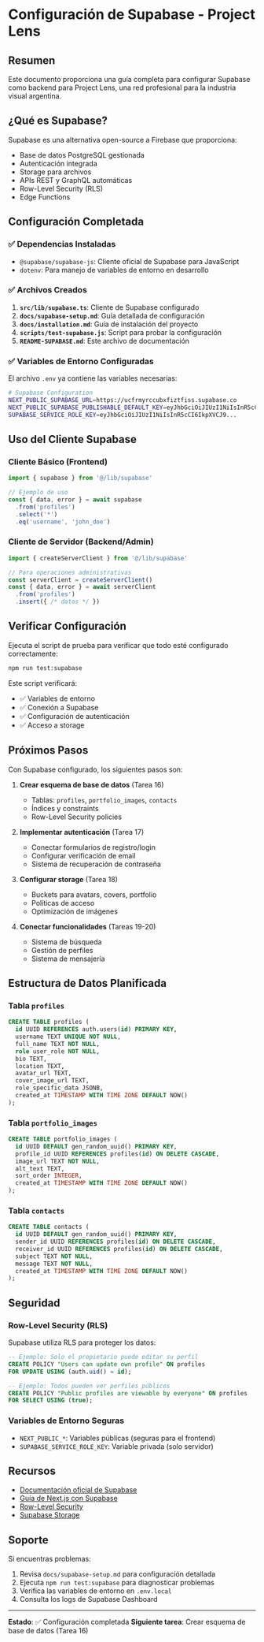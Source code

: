 # Configuración de Supabase - Project Lens

## Resumen

Este documento proporciona una guía completa para configurar Supabase como backend para Project Lens, una red profesional para la industria visual argentina.

## ¿Qué es Supabase?

Supabase es una alternativa open-source a Firebase que proporciona:
- Base de datos PostgreSQL gestionada
- Autenticación integrada
- Storage para archivos
- APIs REST y GraphQL automáticas
- Row-Level Security (RLS)
- Edge Functions

## Configuración Completada

### ✅ Dependencias Instaladas

- `@supabase/supabase-js`: Cliente oficial de Supabase para JavaScript
- `dotenv`: Para manejo de variables de entorno en desarrollo

### ✅ Archivos Creados

1. **`src/lib/supabase.ts`**: Cliente de Supabase configurado
2. **`docs/supabase-setup.md`**: Guía detallada de configuración
3. **`docs/installation.md`**: Guía de instalación del proyecto
4. **`scripts/test-supabase.js`**: Script para probar la configuración
5. **`README-SUPABASE.md`**: Este archivo de documentación

### ✅ Variables de Entorno Configuradas

El archivo `.env` ya contiene las variables necesarias:

```bash
# Supabase Configuration
NEXT_PUBLIC_SUPABASE_URL=https://ucfrmyrccubxfiztfiss.supabase.co
NEXT_PUBLIC_SUPABASE_PUBLISHABLE_DEFAULT_KEY=eyJhbGciOiJIUzI1NiIsInR5cCI6IkpXVCJ9...
SUPABASE_SERVICE_ROLE_KEY=eyJhbGciOiJIUzI1NiIsInR5cCI6IkpXVCJ9...
```

## Uso del Cliente Supabase

### Cliente Básico (Frontend)

```typescript
import { supabase } from '@/lib/supabase'

// Ejemplo de uso
const { data, error } = await supabase
  .from('profiles')
  .select('*')
  .eq('username', 'john_doe')
```

### Cliente de Servidor (Backend/Admin)

```typescript
import { createServerClient } from '@/lib/supabase'

// Para operaciones administrativas
const serverClient = createServerClient()
const { data, error } = await serverClient
  .from('profiles')
  .insert({ /* datos */ })
```

## Verificar Configuración

Ejecuta el script de prueba para verificar que todo esté configurado correctamente:

```bash
npm run test:supabase
```

Este script verificará:
- ✅ Variables de entorno
- ✅ Conexión a Supabase
- ✅ Configuración de autenticación
- ✅ Acceso a storage

## Próximos Pasos

Con Supabase configurado, los siguientes pasos son:

1. **Crear esquema de base de datos** (Tarea 16)
   - Tablas: `profiles`, `portfolio_images`, `contacts`
   - Índices y constraints
   - Row-Level Security policies

2. **Implementar autenticación** (Tarea 17)
   - Conectar formularios de registro/login
   - Configurar verificación de email
   - Sistema de recuperación de contraseña

3. **Configurar storage** (Tarea 18)
   - Buckets para avatars, covers, portfolio
   - Políticas de acceso
   - Optimización de imágenes

4. **Conectar funcionalidades** (Tareas 19-20)
   - Sistema de búsqueda
   - Gestión de perfiles
   - Sistema de mensajería

## Estructura de Datos Planificada

### Tabla `profiles`
```sql
CREATE TABLE profiles (
  id UUID REFERENCES auth.users(id) PRIMARY KEY,
  username TEXT UNIQUE NOT NULL,
  full_name TEXT NOT NULL,
  role user_role NOT NULL,
  bio TEXT,
  location TEXT,
  avatar_url TEXT,
  cover_image_url TEXT,
  role_specific_data JSONB,
  created_at TIMESTAMP WITH TIME ZONE DEFAULT NOW()
);
```

### Tabla `portfolio_images`
```sql
CREATE TABLE portfolio_images (
  id UUID DEFAULT gen_random_uuid() PRIMARY KEY,
  profile_id UUID REFERENCES profiles(id) ON DELETE CASCADE,
  image_url TEXT NOT NULL,
  alt_text TEXT,
  sort_order INTEGER,
  created_at TIMESTAMP WITH TIME ZONE DEFAULT NOW()
);
```

### Tabla `contacts`
```sql
CREATE TABLE contacts (
  id UUID DEFAULT gen_random_uuid() PRIMARY KEY,
  sender_id UUID REFERENCES profiles(id) ON DELETE CASCADE,
  receiver_id UUID REFERENCES profiles(id) ON DELETE CASCADE,
  subject TEXT NOT NULL,
  message TEXT NOT NULL,
  created_at TIMESTAMP WITH TIME ZONE DEFAULT NOW()
);
```

## Seguridad

### Row-Level Security (RLS)

Supabase utiliza RLS para proteger los datos:

```sql
-- Ejemplo: Solo el propietario puede editar su perfil
CREATE POLICY "Users can update own profile" ON profiles
FOR UPDATE USING (auth.uid() = id);

-- Ejemplo: Todos pueden ver perfiles públicos
CREATE POLICY "Public profiles are viewable by everyone" ON profiles
FOR SELECT USING (true);
```

### Variables de Entorno Seguras

- `NEXT_PUBLIC_*`: Variables públicas (seguras para el frontend)
- `SUPABASE_SERVICE_ROLE_KEY`: Variable privada (solo servidor)

## Recursos

- [Documentación oficial de Supabase](https://supabase.com/docs)
- [Guía de Next.js con Supabase](https://supabase.com/docs/guides/getting-started/quickstarts/nextjs)
- [Row-Level Security](https://supabase.com/docs/guides/auth/row-level-security)
- [Supabase Storage](https://supabase.com/docs/guides/storage)

## Soporte

Si encuentras problemas:

1. Revisa `docs/supabase-setup.md` para configuración detallada
2. Ejecuta `npm run test:supabase` para diagnosticar problemas
3. Verifica las variables de entorno en `.env.local`
4. Consulta los logs de Supabase Dashboard

---

**Estado**: ✅ Configuración completada
**Siguiente tarea**: Crear esquema de base de datos (Tarea 16)